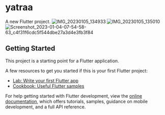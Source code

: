 # yatraa

A new Flutter project.
![IMG_20230105_134933](https://user-images.githubusercontent.com/63339028/210731895-8bd8debd-2ea2-4292-914e-3c3d7d61ef13.jpg)
![IMG_20230105_135010](https://user-images.githubusercontent.com/63339028/210731900-77254bf1-9055-4ccd-bfc5-5d46ed180e49.jpg)
![Screenshot_2023-01-04-07-54-58-63_c4f31f6cdc5f544dbe27a3d4e3fb3f84](https://user-images.githubusercontent.com/63339028/210731908-c54fd5ce-998a-4000-b958-294ce19f8127.jpg)

## Getting Started

This project is a starting point for a Flutter application.

A few resources to get you started if this is your first Flutter project:

- [Lab: Write your first Flutter app](https://docs.flutter.dev/get-started/codelab)
- [Cookbook: Useful Flutter samples](https://docs.flutter.dev/cookbook)

For help getting started with Flutter development, view the
[online documentation](https://docs.flutter.dev/), which offers tutorials,
samples, guidance on mobile development, and a full API reference.
